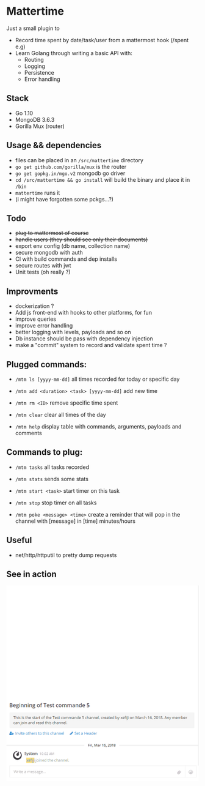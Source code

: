 # Mattertime

Just a small plugin to

 - Record time spent by date/task/user from a mattermost hook (/spent e.g)
 - Learn Golang through writing a basic API with:
	 - Routing
	 - Logging
	 - Persistence
	 - Error handling

## Stack

 - Go 1.10
 - MongoDB 3.6.3
 - Gorilla Mux (router)

## Usage && dependencies

- files can be placed in an `/src/mattertime` directory
- `go get github.com/gorilla/mux` is the router
- `go get gopkg.in/mgo.v2` mongodb go driver
- `cd /src/mattertime && go install` will build the binary and place it in `/bin`
- `mattertime` runs it
- (i might have forgotten some pckgs...?)

## Todo

- ~~plug to mattermost of course~~
- ~~handle users (they should see only their documents)~~
- export env config (db name, collection name)
- secure mongodb with auth
- CI with build commands and dep installs
- secure routes with jwt
- Unit tests (oh really ?)

## Improvments

- dockerization ?
- Add js front-end with hooks to other platforms, for fun
- improve queries
- improve error handling
- better logging with levels, payloads and so on
- Db instance should be pass with dependency injection
- make a "commit" system to record and validate spent time ?

## Plugged commands: 

- `/mtm ls [yyyy-mm-dd]`
	all times recorded for today or specific day

- `/mtm add <duration> <task> [yyyy-mm-dd]`
	add new time

- `/mtm rm <ID>`
	remove specific time spent

- `/mtm clear`
	clear all times of the day

- `/mtm help`
	display table with commands, arguments, payloads and comments

## Commands to plug: 

- `/mtm tasks`
	all tasks recorded

- `/mtm stats`
	sends some stats

- `/mtm start <task>`
	start timer on this task

- `/mtm stop`
	stop timer on all tasks

- `/mtm poke <message> <time>`
	create a reminder that will pop in the channel with [message] in [time] minutes/hours

## Useful

- net/http/httputil to pretty dump requests


## See in action

![Alt Text](/demo_mtm3.gif)
